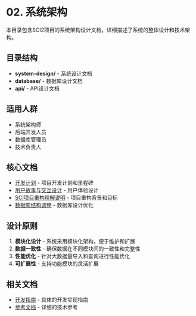 # 02. 系统架构

本目录包含SCI2项目的系统架构设计文档，详细描述了系统的整体设计和技术架构。

## 目录结构

- **system-design/** - 系统设计文档
- **database/** - 数据库设计文档
- **api/** - API设计文档

## 适用人群

- 系统架构师
- 后端开发人员
- 数据库管理员
- 技术负责人

## 核心文档

- [开发计划](system-design/开发计划.md) - 项目开发计划和里程碑
- [用户故事与交互设计](system-design/用户故事与交互设计.md) - 用户体验设计
- [SCI项目重构理解说明](system-design/SCI项目重构理解说明.md) - 项目重构背景和目标
- [数据库结构调整](database/数据库结构调整.md) - 数据库设计优化

## 设计原则

1. **模块化设计** - 系统采用模块化架构，便于维护和扩展
2. **数据一致性** - 确保数据在不同模块间的一致性和完整性
3. **性能优化** - 针对大数据量导入和查询进行性能优化
4. **可扩展性** - 支持功能模块的灵活扩展

## 相关文档

- [开发指南](../03-development/) - 具体的开发实现指南
- [参考文档](../07-reference/) - 详细的技术参考